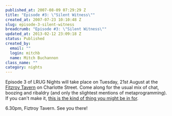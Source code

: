 ```yaml
--- 
published_at: 2007-08-09 07:29:29 Z
title: "Episode #3: \"Silent Witness\""
created_at: 2007-07-23 10:10:48 Z
slug: episode-3-silent-witness
breadcrumb: "Episode #3: \"Silent Witness\""
updated_at: 2013-02-12 23:09:18 Z
status: Published
created_by: 
  email: ""
  login: mitchb
  name: Mitch Buchannon
class_name: ""
category: nights
---
```


Episode 3 of LRUG Nights will take place on Tuesday, 21st August at the [Fitzroy Tavern](http://fancyapint.com/pubs/pub6.html) on Charlotte Street. Come along for the usual mix of chat, boozing and ribaldry (and only the slightest mentions of metaprogramming). If you can't make it, [this is the kind of thing you might be in for](http://www.tv.com/baywatch-nights/silent-witness/episode/41743/summary.html?tag=ep_list;title;2).

6.30pm, Fiztroy Tavern. See you there!
